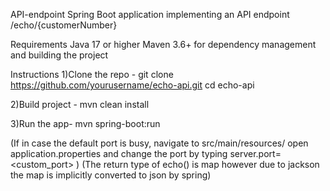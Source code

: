 API-endpoint 
Spring Boot application implementing an API endpoint /echo/{customerNumber}

Requirements
Java 17 or higher
Maven 3.6+ for dependency management and building the project

Instructions 
1)Clone the repo - 
git clone https://github.com/yourusername/echo-api.git
cd echo-api

2)Build project -
mvn clean install

3)Run the app-
mvn spring-boot:run

(If in case the default port is busy, navigate to src/main/resources/ open application.properties and change the port by typing server.port=<custom_port> )
(The return type of echo() is map however due to jackson the map is implicitly converted to json by spring)


